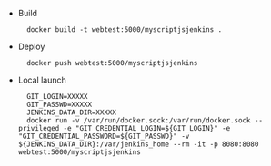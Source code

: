- Build

        docker build -t webtest:5000/myscriptjsjenkins .

- Deploy

        docker push webtest:5000/myscriptjsjenkins

- Local launch

        GIT_LOGIN=XXXXX
        GIT_PASSWD=XXXXX
        JENKINS_DATA_DIR=XXXXX
        docker run -v /var/run/docker.sock:/var/run/docker.sock --privileged -e "GIT_CREDENTIAL_LOGIN=${GIT_LOGIN}" -e "GIT_CREDENTIAL_PASSWORD=${GIT_PASSWD}" -v ${JENKINS_DATA_DIR}:/var/jenkins_home --rm -it -p 8080:8080 webtest:5000/myscriptjsjenkins

